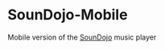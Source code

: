 SounDojo-Mobile
===============

Mobile version of the [SounDojo](https://github.com/paoloburelli/SounDojo) music player
